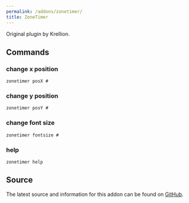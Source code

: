 ```yaml
---
permalink: /addons/zonetimer/
title: ZoneTimer
---
```


Original plugin by Krellion.

## Commands

### change x position
```
zonetimer posX #
```

### change y position
```
zonetimer posY #
```

### change font size
```
zonetimer fontsize #
```
### help
```
zonetimer help
```

## Source
The latest source and information for this addon can be found on [GitHub](https://github.com/Windower/Lua/tree/live/addons/zonetimer).